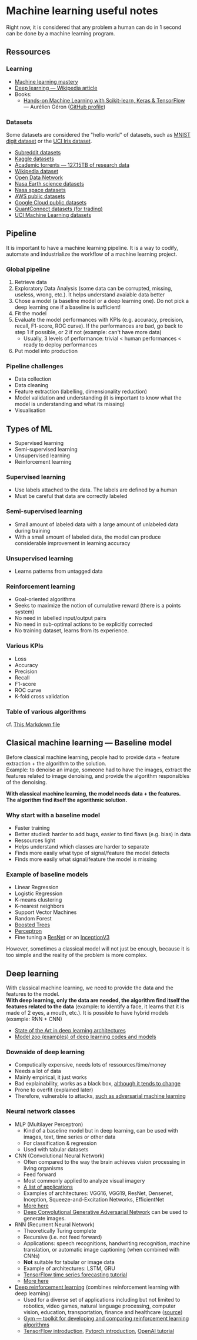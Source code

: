# Machine learning useful notes
Right now, it is considered that any problem a human can do in 1 second can be done by a machine learning program.

## Ressources 
### Learning
- [Machine learning mastery](https://machinelearningmastery.com/start-here/)
- [Deep learning — Wikipedia article](https://en.wikipedia.org/wiki/Deep_learning)
- Books:
    - [Hands-on Machine Learning with Scikit-learn, Keras & TensorFlow](https://www.oreilly.com/library/view/hands-on-machine-learning/9781098125967/) — Aurélien Géron ([GitHub profile](https://github.com/ageron))

### Datasets
Some datasets are considered the "hello world" of datasets, such as [MNIST digit dataset](http://yann.lecun.com/exdb/mnist/) or the [UCI Iris dataset](https://archive.ics.uci.edu/ml/datasets/Iris). 
- [Subreddit datasets](https://www.reddit.com/r/datasets/)
- [Kaggle datasets](https://www.kaggle.com/datasets)
- [Academic torrents — 127.15TB of research data](https://academictorrents.com/)
- [Wikipedia dataset](https://en.wikipedia.org/wiki/Wikipedia:Database_download)
- [Open Data Network](https://www.opendatanetwork.com/)
- [Nasa Earth science datasets](https://earthdata.nasa.gov/)
- [Nasa space datasets](https://pds.nasa.gov/datasearch/data-search/)
- [AWS public datasets](https://registry.opendata.aws/)
- [Google Cloud public datasets](https://cloud.google.com/bigquery/public-data/)
- [QuantConnect datasets (for trading)](https://www.quantconnect.com/datasets)
- [UCI Machine Learning datasets](https://archive.ics.uci.edu/ml/index.php)


## Pipeline
It is important to have a machine learning pipeline. It is a way to codify, automate and industrialize the workflow of a machine learning project.

### Global pipeline

1. Retrieve data
2. Exploratory Data Analysis (some data can be corrupted, missing, useless, wrong, etc.). It helps understand avaiable data better 
3. Chose a model (a baseline model or a deep learning one). Do not pick a deep learning one if a baseline is sufficient!
4. Fit the model
5. Evaluate the model performances with KPIs (e.g. accuracy, precision, recall, F1-score, ROC curve). If the performances are bad, go back to step 1 if possible, or 2 if not (example: can't have more data)
    - Usually, 3 levels of performance: trivial < human performances < ready to deploy performances
7. Put model into production

### Pipeline challenges
- Data collection
- Data cleaning
- Feature extraction (labelling, dimensionality reduction)
- Model validation and understanding (it is important to know what the model is understanding and what its missing)
- Visualisation

## Types of ML
- Supervised learning 
- Semi-supervised learning
- Unsupervised learning
- Reinforcement learning

### Supervised learning
- Use labels attached to the data. The labels are defined by a human
- Must be careful that data are correctly labeled

### Semi-supervised learning
- Small amount of labeled data with a large amount of unlabeled data during training
- With a small amount of labeled data, the model can produce considerable improvement in learning accuracy

### Unsupervised learning
- Learns patterns from untagged data

### Reinforcement learning
- Goal-oriented algorithms
- Seeks to maximize the notion of cumulative reward (there is a points system)
- No need in labelled input/output pairs
- No need in sub-optimal actions to be explicitly corrected
- No training dataset, learns from its experience.

### Various KPIs
- Loss
- Accuracy
- Precision
- Recall
- F1-score
- ROC curve
- K-fold cross validation

### Table of various algorithms
cf. [This Markdown file](./ml_comparison.md)

## Clasical machine learning — Baseline model
Before classical machine learning, people had to provide data + feature extraction + the algorithm to the solution.  
Example: to denoise an image, someone had to have the images, extract the features related to image denoising, and provide the algorithm responsibles of the denoising. 

**With  classical machine learning, the model needs data + the features. The algorithm find itself the agorithmic solution.**

### Why start with a baseline model
- Faster training
- Better studied: harder to add bugs, easier to find flaws (e.g. bias) in data
- Ressources light
- Helps understand which classes are harder to separate
- Finds more easily what type of signal/feature the model detects
- Finds more easily what signal/feature the model is missing

### Example of baseline models
- Linear Regression
- Logistic Regression
- K-means clustering
- K-nearest neighbors
- Support Vector Machines
- Random Forest
- [Boosted Trees](https://xgboost.readthedocs.io/en/stable/tutorials/model.html)
- [Perceptron](https://scikit-learn.org/stable/modules/generated/sklearn.linear_model.Perceptron.html)
- Fine tuning a [ResNet](https://www.tensorflow.org/api_docs/python/tf/keras/applications/resnet) or an [InceptionV3](https://www.tensorflow.org/api_docs/python/tf/keras/applications/inception_v3)

However, sometimes a classical model will not just be enough, because it is too simple and the reality of the problem is more complex.

## Deep learning
With classical machine learning, we need to provide the data and the features to the model.  
**With deep learning, only the data are needed, the algorithm find itself the features related to the data** (example: to identify a face, it learns that it is made of 2 eyes, a mouth, etc.).
It is possible to have hybrid models (example: RNN + CNN)

- [State of the Art in deep learning architectures](https://paperswithcode.com/sota)
- [Model zoo (examples) of deep learning codes and models](https://modelzoo.co/) 

### Downside of deep learning
- Computically expensive, needs lots of ressources/time/money
- Needs a lot of data
- Mainly empirical, it just works
- Bad explainability, works as a black box, [although it tends to change](https://en.wikipedia.org/wiki/Explainable_artificial_intelligence) 
- Prone to overfit (explained later)
- Therefore, vulnerable to  attacks, [such as adversarial machine learning](https://en.wikipedia.org/wiki/Adversarial_machine_learning)

### Neural network classes
- MLP (Multilayer Perceptron)
    - Kind of a baseline model but in deep learning, can be used with images, text, time series or other data
    - For classification & regression
    - Used with tabular datasets
- CNN (Convolutional Neural Network)
    - Often compared to the way the brain achieves vision processing in living organisms
    - Feed forward
    - Most commonly applied to analyze visual imagery
    - [A list of applications](https://en.wikipedia.org/wiki/Convolutional_neural_network#Applications)
    - Examples of architectures: VGG16, VGG19, ResNet, Densenet, Inception, Squeeze-and-Excitation Networks, EfficientNet
    - [More here](https://paperswithcode.com/methods/category/convolutional-neural-networks)
    - [Deep Convolutional Generative Adversarial Network](https://www.tensorflow.org/tutorials/generative/dcgan) can be used to generate images.
- RNN (Recurrent Neural Network)
    - Theoretically Turing complete
    - Recursive (i.e. not feed forward)
    - Applications: speech recognitions,  handwriting recognition, machine translation, or automatic image captioning (when combined with CNNs)
    - **Not** suitable for tabular or image data
    - Example of architectures: LSTM, GRU  
    - [TensorFlow time series forecasting tutorial](https://www.tensorflow.org/tutorials/structured_data/time_series)
    - [More here](https://paperswithcode.com/methods/category/recurrent-neural-networks)
- [Deep reinforcement learning](https://en.wikipedia.org/wiki/Deep_reinforcement_learning) (combines reinforcement learning with deep learning)
    - Used for a diverse set of applications including but not limited to robotics, video games, natural language processing, computer vision, education, transportation, finance and healthcare ([source](https://en.wikipedia.org/wiki/Deep_reinforcement_learning))
    - [Gym — toolkit for developing and comparing reinforcement learning algorithms](https://gym.openai.com/docs/)
    - [TensorFlow introduction](https://www.tensorflow.org/agents/tutorials/0_intro_rl), [Pytorch introduction](https://pytorch.org/tutorials/intermediate/reinforcement_q_learning.html), [OpenAI tutorial](https://spinningup.openai.com/en/latest/spinningup/rl_intro.html)
